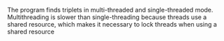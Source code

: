 The program finds triplets in multi-threaded and single-threaded mode. Multithreading is slower than single-threading because threads use a shared resource, which makes it necessary to lock threads when using a shared resource
